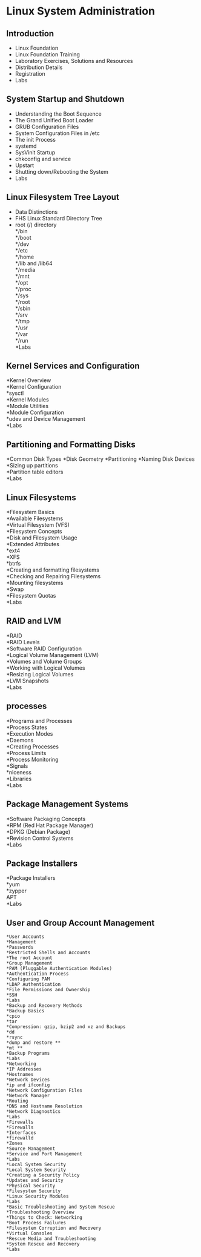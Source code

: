# Linux System Administration

## Introduction
* Linux Foundation  
* Linux Foundation Training  
* Laboratory Exercises, Solutions and Resources  
* Distribution Details  
* Registration  
* Labs  

## System Startup and Shutdown
* Understanding the Boot Sequence  
* The Grand Unified Boot Loader  
* GRUB Configuration Files  
* System Configuration Files in /etc  
* The init Process  
* systemd  
* SysVinit Startup  
* chkconfig and service  
* Upstart  
* Shutting down/Rebooting the System  
* Labs  

## Linux Filesystem Tree Layout
* Data Distinctions  
* FHS Linux Standard Directory Tree  
* root (/) directory  
*/bin  
*/boot  
*/dev  
*/etc  
*/home  
*/lib and /lib64  
*/media  
*/mnt  
*/opt  
*/proc  
*/sys  
*/root  
*/sbin  
*/srv  
*/tmp  
*/usr  
*/var  
*/run  
*Labs  

## Kernel Services and Configuration
*Kernel Overview  
*Kernel Configuration  
*sysctl  
*Kernel Modules  
*Module Utilities  
*Module Configuration  
*udev and Device Management  
*Labs  

## Partitioning and Formatting Disks
*Common Disk Types
*Disk Geometry
*Partitioning
*Naming Disk Devices
*Sizing up partitions  
*Partition table editors  
*Labs  

## Linux Filesystems
*Filesystem Basics  
*Available Filesystems  
*Virtual Filesystem (VFS)  
*Filesystem Concepts  
*Disk and Filesystem Usage  
*Extended Attributes  
*ext4  
*XFS  
*btrfs  
*Creating and formatting filesystems  
*Checking and Repairing Filesystems  
*Mounting filesystems  
*Swap  
*Filesystem Quotas  
*Labs  

## RAID and LVM
*RAID  
*RAID Levels  
*Software RAID Configuration  
*Logical Volume Management (LVM)  
*Volumes and Volume Groups  
*Working with Logical Volumes  
*Resizing Logical Volumes  
*LVM Snapshots  
*Labs  

## processes
*Programs and Processes  
*Process States  
*Execution Modes  
*Daemons  
*Creating Processes  
*Process Limits  
*Process Monitoring  
*Signals  
*niceness  
*Libraries  
*Labs

## Package Management Systems
*Software Packaging Concepts  
*RPM (Red Hat Package Manager)  
*DPKG (Debian Package)  
*Revision Control Systems  
*Labs

## Package Installers
*Package Installers  
*yum  
*zypper  
APT  
*Labs  

## User and Group Account Management
```
*User Accounts
*Management
*Passwords
*Restricted Shells and Accounts
*The root Account
*Group Management
*PAM (Pluggable Authentication Modules)
*Authentication Process
*Configuring PAM
*LDAP Authentication
*File Permissions and Ownership
*SSH
*Labs
*Backup and Recovery Methods
*Backup Basics
*cpio
*tar
*Compression: gzip, bzip2 and xz and Backups
*dd
*rsync
*dump and restore **
*mt **
*Backup Programs
*Labs
*Networking
*IP Addresses
*Hostnames
*Network Devices
*ip and ifconfig
*Network Configuration Files
*Network Manager
*Routing
*DNS and Hostname Resolution
*Network Diagnostics
*Labs
*Firewalls
*Firewalls
*Interfaces
*firewalld
*Zones
*Source Management
*Service and Port Management
*Labs
*Local System Security
*Local System Security
*Creating a Security Policy
*Updates and Security
*Physical Security
*Filesystem Security
*Linux Security Modules
*Labs
*Basic Troubleshooting and System Rescue
*Troubleshooting Overview
*Things to Check: Networking
*Boot Process Failures
*Filesystem Corruption and Recovery
*Virtual Consoles
*Rescue Media and Troubleshooting
*System Rescue and Recovery
*Labs
```
